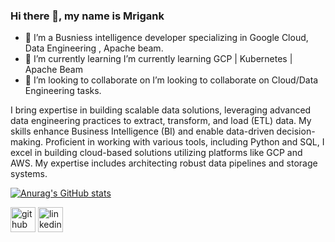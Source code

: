 ### Hi there 👋, my name is Mrigank

- 👀 I’m a Busniess intelligence developer specializing in Google Cloud, Data Engineering , Apache beam.
- 🌱 I’m currently learning  I’m currently learning GCP | Kubernetes | Apache Beam 
- 👯 I’m looking to collaborate on  I’m looking to collaborate on Cloud/Data Engineering tasks.


I bring expertise in building scalable data solutions, leveraging advanced data engineering practices to extract, transform, and load (ETL) data. My skills enhance Business Intelligence (BI) and enable data-driven decision-making. Proficient in working with various tools, including Python and SQL, I excel in building cloud-based solutions utilizing platforms like GCP and AWS. My expertise includes architecting robust data pipelines and storage systems.

[![Anurag's GitHub stats](https://github-readme-stats.vercel.app/api?username=mrigankomi)](https://github.com/anuraghazra/github-readme-stats)



[<img src='https://cdn.jsdelivr.net/npm/simple-icons@3.0.1/icons/github.svg' alt='github' height='40'>](https://github.com/mrigankomi) [<img src='https://cdn.jsdelivr.net/npm/simple-icons@3.0.1/icons/linkedin.svg' alt='linkedin' height='40'>](https://www.linkedin.com/in/mrigankumarr/)  
